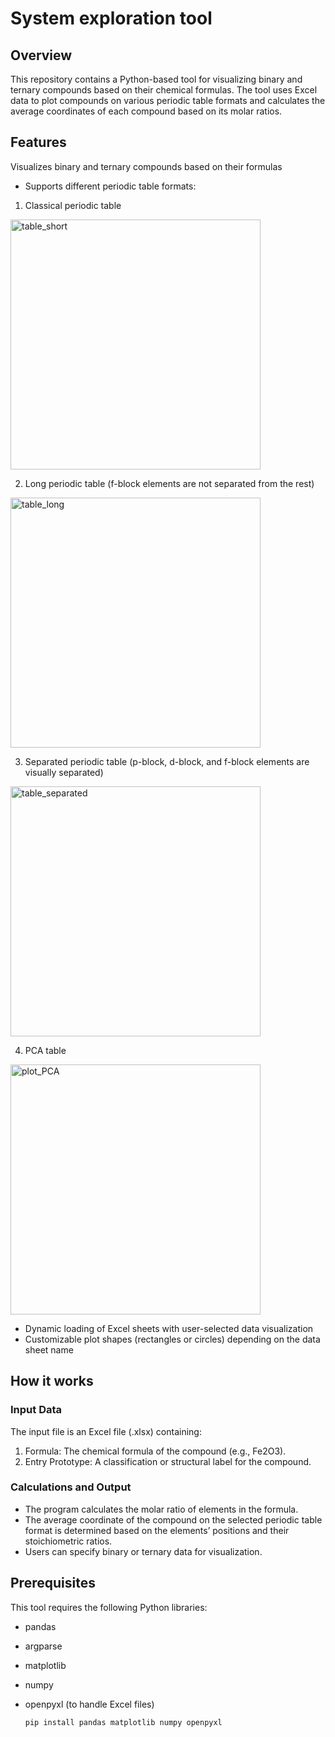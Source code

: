 # System exploration tool


## **Overview**
This repository contains a Python-based tool for visualizing binary and ternary compounds based on their chemical formulas. The tool uses Excel data to plot compounds on various periodic table formats and calculates the average coordinates of each compound based on its molar ratios.

## **Features**
Visualizes binary and ternary compounds based on their formulas
* Supports different periodic table formats:
1. Classical periodic table
<img src="https://github.com/user-attachments/assets/a20bea8e-77ce-4259-8541-96e8979170e6" alt="table_short" width="400"/>

2. Long periodic table (f-block elements are not separated from the rest)
<img src="https://github.com/user-attachments/assets/55d93e36-e531-4a54-a8e0-68cbeda8b01d" alt="table_long" width="400"/>

3. Separated periodic table (p-block, d-block, and f-block elements are visually separated)
<img src="https://github.com/user-attachments/assets/cadba324-a60e-4356-93c1-815c51705c38" alt="table_separated" width="400"/>

4. PCA table
<img src="https://github.com/user-attachments/assets/49d1e9b1-eab8-46f3-9d03-442d918428e5" alt="plot_PCA" width="400"/>

* Dynamic loading of Excel sheets with user-selected data visualization
* Customizable plot shapes (rectangles or circles) depending on the data sheet name

## **How it works**

### Input Data

The input file is an Excel file (.xlsx) containing:

1. Formula: The chemical formula of the compound (e.g., Fe2O3).
2. Entry Prototype: A classification or structural label for the compound.

### Calculations and Output

* The program calculates the molar ratio of elements in the formula.
* The average coordinate of the compound on the selected periodic table format is determined based on the elements’ positions and their stoichiometric ratios.
* Users can specify binary or ternary data for visualization.


## **Prerequisites**
This tool requires the following Python libraries:

* pandas
* argparse
* matplotlib
* numpy
* openpyxl (to handle Excel files)

  `pip install pandas matplotlib numpy openpyxl`



